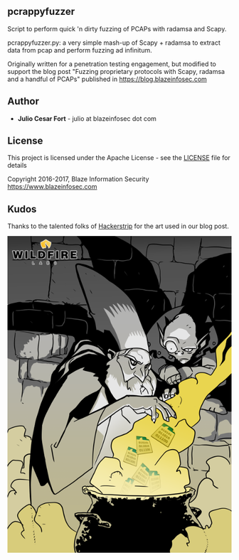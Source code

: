## pcrappyfuzzer

Script to perform quick 'n dirty fuzzing of PCAPs with radamsa and Scapy.

pcrappyfuzzer.py: a very simple mash-up of Scapy + radamsa to extract data from pcap and perform fuzzing ad infinitum.

Originally written for a penetration testing engagement, but modified
to support the blog post "Fuzzing proprietary protocols with Scapy,
radamsa and a handful of PCAPs" published in https://blog.blazeinfosec.com

## Author

* **Julio Cesar Fort** - julio at blazeinfosec dot com

## License 

This project is licensed under the Apache License - see the [LICENSE](LICENSE) file for details

Copyright 2016-2017, Blaze Information Security
https://www.blazeinfosec.com


## Kudos

Thanks to the talented folks of [Hackerstrip](http://www.hackerstrip.com) for the art used in our blog post.

![Burning PCAPs](images/wizard_pcap.png)
